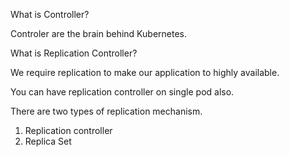 What is Controller?

Controler are the brain behind Kubernetes.

What is Replication Controller?

We require replication to make our application to highly available.

You can have replication controller on single pod also.

There are two types of replication mechanism.

1. Replication controller
2. Replica Set


   
